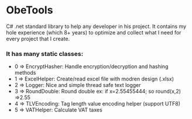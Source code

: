 # ObeTools
 
C# .net standard library to help any developer in his project.
It contains my hole experience (which 8+ years) to optimize and collect what I need for every project that I create.

### It has many static classes:
  - 0 => EncryptHasher: Handle encryption/decryption and hashing methods
  - 1 => ExcelHelper: Create/read excel file with modren design (.xlsx)
  - 2 => Logger: Nice and simple thread safe text logger
  - 3 => RoundDouble: Round double ex: if x=2.55455444; so round(x,2) =>2.55
  - 4 => TLVEncoding: Tag length value encoding helper (support UTF8)
  - 5 => VATHelper: Calculate VAT taxes
